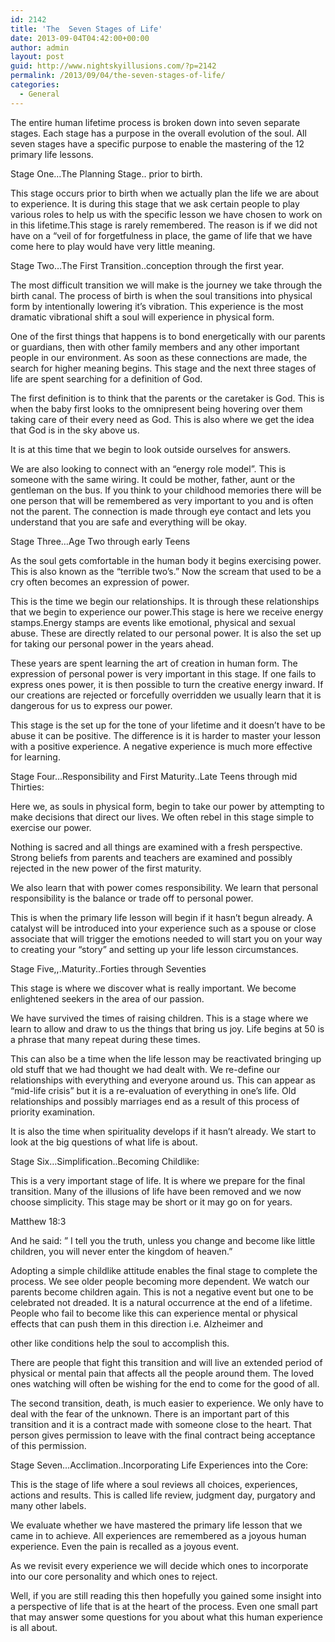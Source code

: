 ```yaml
---
id: 2142
title: 'The  Seven Stages of Life'
date: 2013-09-04T04:42:00+00:00
author: admin
layout: post
guid: http://www.nightskyillusions.com/?p=2142
permalink: /2013/09/04/the-seven-stages-of-life/
categories:
  - General
---
```

The entire human lifetime process is broken down into seven separate stages. Each stage has a purpose in the overall evolution of the soul. All seven stages have a specific purpose to enable the mastering of the 12 primary life lessons.

Stage One&#8230;The Planning Stage.. prior to birth.

This stage occurs prior to birth when we actually plan the life we are about to experience. It is during this stage that we ask certain people to play various roles to help us with the specific lesson we have chosen to work on in this lifetime.This stage is rarely remembered. The reason is if we did not have on a &#8220;veil of for forgetfulness in place, the game of life that we have come here to play would have very little meaning.

Stage Two&#8230;The First Transition..conception through the first year.

The most difficult transition we will make is the journey we take through the birth canal. The process of birth is when the soul transitions into physical form by intentionally lowering it&#8217;s vibration. This experience is the most dramatic vibrational shift a soul will experience in physical form.

One of the first things that happens is to bond energetically with our parents or guardians, then with other family members and any other important people in our environment. As soon as these connections are made, the search for higher meaning begins. This stage and the next three stages of life are spent searching for a definition of God.

The first definition is to think that the parents or the caretaker is God. This is when the baby first looks to the omnipresent being hovering over them taking care of their every need as God. This is also where we get the idea that God is in the sky above us.

It is at this time that we begin to look outside ourselves for answers.

We are also looking to connect with an &#8220;energy role model&#8221;. This is someone with the same wiring. It could be mother, father, aunt or the gentleman on the bus. If you think to your childhood memories there will be one person that will be remembered as very important to you and is often not the parent. The connection is made through eye contact and lets you understand that you are safe and everything will be okay.

Stage Three&#8230;Age Two through early Teens

As the soul gets comfortable in the human body it begins exercising power. This is also known as the &#8220;terrible two&#8217;s.&#8221; Now the scream that used to be a cry often becomes an expression of power.

This is the time we begin our relationships. It is through these relationships that we begin to experience our power.This stage is here we receive energy stamps.Energy stamps are events like emotional, physical and sexual abuse. These are directly related to our personal power. It is also the set up for taking our personal power in the years ahead.

These years are spent learning the art of creation in human form. The expression of personal power is very important in this stage. If one fails to express ones power, it is then possible to turn the creative energy inward. If our creations are rejected or forcefully overridden we usually learn that it is dangerous for us to express our power.

This stage is the set up for the tone of your lifetime and it doesn&#8217;t have to be abuse it can be positive. The difference is it is harder to master your lesson with a positive experience. A negative experience is much more effective for learning.

Stage Four&#8230;Responsibility and First Maturity..Late Teens through mid Thirties:

Here we, as souls in physical form, begin to take our power by attempting to make decisions that direct our lives. We often rebel in this stage simple to exercise our power.

Nothing is sacred and all things are examined with a fresh perspective. Strong beliefs from parents and teachers are examined and possibly rejected in the new power of the first maturity.

We also learn that with power comes responsibility. We learn that personal responsibility is the balance or trade off to personal power.

This is when the primary life lesson will begin if it hasn&#8217;t begun already. A catalyst will be introduced into your experience such as a spouse or close associate that will trigger the emotions needed to will start you on your way to creating your &#8220;story&#8221; and setting up your life lesson circumstances.

Stage Five,,.Maturity..Forties through Seventies

This stage is where we discover what is really important. We become enlightened seekers in the area of our passion.

We have survived the times of raising children. This is a stage where we learn to allow and draw to us the things that bring us joy. Life begins at 50 is a phrase that many repeat during these times.

This can also be a time when the life lesson may be reactivated bringing up old stuff that we had thought we had dealt with. We re-define our relationships with everything and everyone around us. This can appear as &#8220;mid-life crisis&#8221; but it is a re-evaluation of everything in one&#8217;s life. Old relationships and possibly marriages end as a result of this process of priority examination.

It is also the time when spirituality develops if it hasn&#8217;t already. We start to look at the big questions of what life is about.

Stage Six&#8230;Simplification..Becoming Childlike:

This is a very important stage of life. It is where we prepare for the final transition. Many of the illusions of life have been removed and we now choose simplicity. This stage may be short or it may go on for years.

Matthew 18:3
  
And he said: &#8221; I tell you the truth, unless you change and become like little children, you will never enter the kingdom of heaven.&#8221;

Adopting a simple childlike attitude enables the final stage to complete the process. We see older people becoming more dependent. We watch our parents become children again. This is not a negative event but one to be celebrated not dreaded. It is a natural occurrence at the end of a lifetime. People who fail to become like this can experience mental or physical effects that can push them in this direction i.e. Alzheimer and
  
other like conditions help the soul to accomplish this.

There are people that fight this transition and will live an extended period of physical or mental pain that affects all the people around them. The loved ones watching will often be wishing for the end to come for the good of all.

The second transition, death, is much easier to experience. We only have to deal with the fear of the unknown. There is an important part of this transition and it is a contract made with someone close to the heart. That person gives permission to leave with the final contract being acceptance of this permission.

Stage Seven&#8230;Acclimation..Incorporating Life Experiences into the Core:

This is the stage of life where a soul reviews all choices, experiences, actions and results. This is called life review, judgment day, purgatory and many other labels.

We evaluate whether we have mastered the primary life lesson that we came in to achieve. All experiences are remembered as a joyous human experience. Even the pain is recalled as a joyous event.

As we revisit every experience we will decide which ones to incorporate into our core personality and which ones to reject.

Well, if you are still reading this then hopefully you gained some insight into a perspective of life that is at the heart of the process. Even one small part that may answer some questions for you about what this human experience is all about.